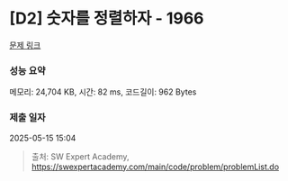 # [D2] 숫자를 정렬하자 - 1966 

[문제 링크](https://swexpertacademy.com/main/code/problem/problemDetail.do?contestProbId=AV5PrmyKAWEDFAUq) 

### 성능 요약

메모리: 24,704 KB, 시간: 82 ms, 코드길이: 962 Bytes

### 제출 일자

2025-05-15 15:04



> 출처: SW Expert Academy, https://swexpertacademy.com/main/code/problem/problemList.do